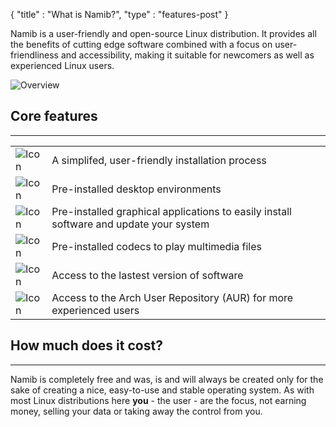{
  "title" : "What is Namib?",
  "type" : "features-post"
}

Namib is a user-friendly and open-source Linux distribution. It provides all the benefits of cutting edge software combined with a focus on user-friendliness and accessibility, making it suitable for newcomers as well as experienced Linux users.

![Overview](;baseurl;/img/features/overview.svg.png)

## Core features
---

|      |      |
|------|------|
| ![Icon](;baseurl;/img/features/installation.svg) | A simplifed, user-friendly installation process |
| ![Icon](;baseurl;/img/features/desktopenvironment.svg) | Pre-installed desktop environments |
| ![Icon](;baseurl;/img/features/package.svg) | Pre-installed graphical applications to easily install software and update your system |
| ![Icon](;baseurl;/img/features/movie.svg) | Pre-installed codecs to play multimedia files |
| ![Icon](;baseurl;/img/features/star.svg) | Access to the lastest version of software |
| ![Icon](;baseurl;/img/features/aur.svg) | Access to the Arch User Repository (AUR) for more experienced users |

## How much does it cost?
---

Namib is completely free and was, is and will always be created only for the sake of creating a nice, easy-to-use and stable operating system. As with most Linux distributions here **you** - the user - are the focus, not earning money, selling your data or taking away the control from you.
